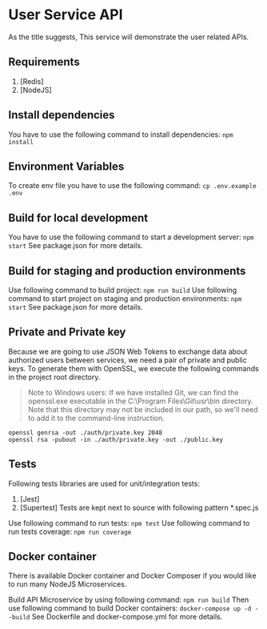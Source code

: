 # User Service API
As the title suggests, This service will demonstrate the user related APIs.

## Requirements
1. [Redis]
2. [NodeJS]
## Install dependencies
You have to use the following command to install dependencies:
```npm install```
## Environment Variables
To create env file you have to use the following command:
```cp .env.example .env```
## Build for local development
You have to use the following command to start a development server:
```npm start```
See package.json for more details.
## Build for staging and production environments
Use following command to build project:
```npm run build```
Use following command to start project on staging and production environments:
```npm start```
See package.json for more details.
## Private and Private key
Because we are going to use JSON Web Tokens to exchange data about authorized users between services, we need a pair of private and public keys. To generate them with OpenSSL, we execute the following commands in the project root directory.

>Note to Windows users: If we have installed Git, we can find the openssl.exe executable in the C:\Program Files\Git\usr\bin directory. Note that this directory may not be included in our path, so we'll need to add it to the command-line instruction.

```
openssl genrsa -out ./auth/private.key 2048
openssl rsa -pubout -in ./auth/private.key -out ./public.key
```
## Tests
Following tests libraries are used for unit/integration tests:
1. [Jest]
2. [Supertest]
Tests are kept next to source with following pattern *.spec.js

Use following command to run tests:
```npm test```
Use following command to run tests coverage:
```npm run coverage```
## Docker container
There is available Docker container and Docker Composer if you would like to run many NodeJS Microservices.

Build API Microservice by using following command:
```npm run build```
Then use following command to build Docker containers:
```docker-compose up -d --build```
See Dockerfile and docker-compose.yml for more details.
